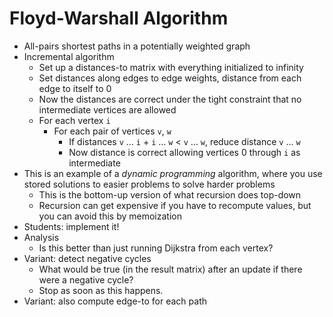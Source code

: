 # Floyd-Warshall Algorithm
* All-pairs shortest paths in a potentially weighted graph
* Incremental algorithm
  * Set up a distances-to matrix with everything initialized to infinity
  * Set distances along edges to edge weights, distance from each edge to itself to 0
  * Now the distances are correct under the tight constraint that no intermediate vertices are allowed
  * For each vertex `i`
    * For each pair of vertices `v`, `w`
      * If distances `v` … `i` + `i` … `w` < `v` … `w`, reduce distance `v` … `w`
      * Now distance is correct allowing vertices 0 through `i` as intermediate
* This is an example of a *dynamic programming* algorithm, where you use stored solutions to easier problems to solve harder problems
  * This is the bottom-up version of what recursion does top-down
  * Recursion can get expensive if you have to recompute values, but you can avoid this by memoization
* Students: implement it!
* Analysis
  * Is this better than just running Dijkstra from each vertex?
* Variant: detect negative cycles
  * What would be true (in the result matrix) after an update if there were a negative cycle?
  * Stop as soon as this happens.
* Variant: also compute edge-to for each path
